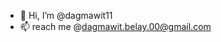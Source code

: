 - 👋 Hi, I’m @dagmawit11
- 📫 reach me @dagmawit.belay.00@gmail.com

<!---
dagmawit11/dagmawit11 is a ✨ special ✨ repository because its `README.md` (this file) appears on your GitHub profile.
You can click the Preview link to take a look at your changes.
--->
